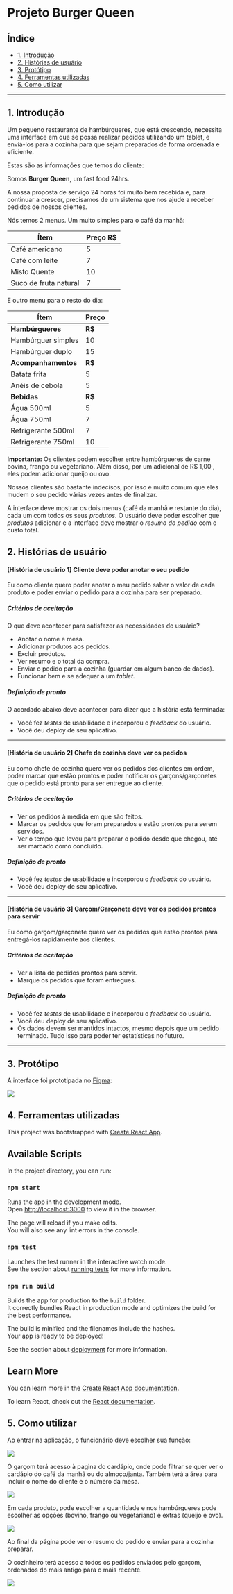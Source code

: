 # Projeto Burger Queen

## Índice

* [1. Introdução](#1-introdução)
* [2. Histórias de usuário](#5-histórias-de-usuário)
* [3. Protótipo](#3-protótipo)
* [4. Ferramentas utilizadas](#4-ferramentas-utilizadas)
* [5. Como utilizar](#4-como-utilizar)

***

## 1. Introdução

Um pequeno restaurante de hambúrgueres, que está crescendo, necessita uma interface em que se possa realizar pedidos utilizando um tablet, e enviá-los para a cozinha para que sejam preparados de forma ordenada e eficiente.

Estas são as informações que temos do cliente:

Somos **Burger Queen**, um fast food 24hrs.

A nossa proposta de serviço 24 horas foi muito bem recebida e, para continuar a
crescer, precisamos de um sistema que nos ajude a receber pedidos de nossos
clientes.

Nós temos 2 menus. Um muito simples para o café da manhã:

| Ítem                      |Preço R$|
|---------------------------|------|
| Café americano            |    5 |
| Café com leite            |    7 |
| Misto Quente              |   10 |
| Suco de fruta natural     |    7 |

E outro menu para o resto do dia:

| Ítem                      |Preço |
|---------------------------|------|
|**Hambúrgueres**           |   **R$**   |
|Hambúrguer simples         |    10|
|Hambúrguer duplo           |    15|
|**Acompanhamentos**        |   **R$**   |
|Batata frita               |     5|
|Anéis de cebola            |     5|
|**Bebidas**                |   **R$**   |
|Água 500ml                 |     5|
|Água 750ml                 |     7|
|Refrigerante 500ml         |     7|
|Refrigerante 750ml         |    10|

**Importante:** Os clientes podem escolher entre hambúrgueres de carne bovina,
frango ou vegetariano. Além disso, por um adicional de R$ 1,00 , eles podem
adicionar queijo ou ovo.

Nossos clientes são bastante indecisos, por isso é muito comum que eles mudem o
seu pedido várias vezes antes de finalizar.

A interface deve mostrar os dois menus (café da manhã e restante do dia), cada
um com todos os seus _produtos_. O usuário deve poder escolher que _produtos_
adicionar e a interface deve mostrar o _resumo do pedido_ com o custo total.

## 2. Histórias de usuário

#### [História de usuário 1] Cliente deve poder anotar o seu pedido

Eu como cliente quero poder anotar o meu pedido saber o valor de cada
produto e poder enviar o pedido para a cozinha para ser preparado.

##### Critérios de aceitação

O que deve acontecer para satisfazer as necessidades do usuário?

* Anotar o nome e mesa.
* Adicionar produtos aos pedidos.
* Excluir produtos.
* Ver resumo e o total da compra.
* Enviar o pedido para a cozinha (guardar em algum banco de dados).
* Funcionar bem e se adequar a um _tablet_.

##### Definição de pronto

O acordado abaixo deve acontecer para dizer que a história está terminada:

* Você fez _testes_ de usabilidade e incorporou o _feedback_ do usuário.
* Você deu deploy de seu aplicativo.

***

#### [História de usuário 2] Chefe de cozinha deve ver os pedidos

Eu como chefe de cozinha quero ver os pedidos dos clientes em ordem, poder marcar que estão prontos e poder notificar os garçons/garçonetes que o pedido está pronto para ser entregue ao cliente.

##### Critérios de aceitação

* Ver os pedidos à medida em que são feitos.
* Marcar os pedidos que foram preparados e estão prontos para serem servidos.
* Ver o tempo que levou para preparar o pedido desde que chegou, até ser marcado como concluído.

##### Definição de pronto

* Você fez _testes_ de usabilidade e incorporou o _feedback_ do usuário.
* Você deu deploy de seu aplicativo.

***

#### [História de usuário 3] Garçom/Garçonete deve ver os pedidos prontos para servir

Eu como garçom/garçonete quero ver os pedidos que estão prontos para entregá-los rapidamente aos clientes.

##### Critérios de aceitação

* Ver a lista de pedidos prontos para servir.
* Marque os pedidos que foram entregues.

##### Definição de pronto

* Você fez _testes_ de usabilidade e incorporou o _feedback_ do usuário.
* Você deu deploy de seu aplicativo.
* Os dados devem ser mantidos intactos, mesmo depois que um pedido terminado. Tudo isso para poder ter estatísticas no futuro.

***

## 3. Protótipo

A interface foi prototipada no [Figma](https://www.figma.com/):

![](/src/images/prototipo.png)

## 4. Ferramentas utilizadas

This project was bootstrapped with [Create React App](https://github.com/facebook/create-react-app).

## Available Scripts

In the project directory, you can run:

### `npm start`

Runs the app in the development mode.<br />
Open [http://localhost:3000](http://localhost:3000) to view it in the browser.

The page will reload if you make edits.<br />
You will also see any lint errors in the console.

### `npm test`

Launches the test runner in the interactive watch mode.<br />
See the section about [running tests](https://facebook.github.io/create-react-app/docs/running-tests) for more information.

### `npm run build`

Builds the app for production to the `build` folder.<br />
It correctly bundles React in production mode and optimizes the build for the best performance.

The build is minified and the filenames include the hashes.<br />
Your app is ready to be deployed!

See the section about [deployment](https://facebook.github.io/create-react-app/docs/deployment) for more information.

## Learn More

You can learn more in the [Create React App documentation](https://facebook.github.io/create-react-app/docs/getting-started).

To learn React, check out the [React documentation](https://reactjs.org/).

## 5. Como utilizar

Ao entrar na aplicação, o funcionário deve escolher sua função:

![](/src/images/home.png)

O garçom terá acesso à pagina do cardápio, onde pode filtrar se quer ver o cardápio do café da manhã ou do almoço/janta. Também terá a área para incluir o nome do cliente e o número da mesa.

![](/src/images/cardapios.png)

Em cada produto, pode escolher a quantidade e nos hambúrgueres pode escolher as opções (bovino, frango ou vegetariano) e extras (queijo e ovo).

![](/src/images/hamburgs.png)

Ao final da página pode ver o resumo do pedido e enviar para a cozinha preparar.

O cozinheiro terá acesso a todos os pedidos enviados pelo garçom, ordenados do mais antigo para o mais recente.

![](/src/images/chef.png)
